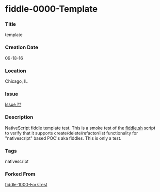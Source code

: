 fiddle-0000-Template
======

### Title

template


### Creation Date

09-18-16


### Location

Chicago, IL


### Issue

[Issue ??](https://github.com/bradyhouse/house/issues/??)


### Description

NativeScript fiddle template test.  This is a smoke test of the [fiddle.sh](../../scripts/fiddle.sh) script to verify that
it supports create/delete/refactor/list functionality for "nativescript" based POC's aka fiddles. This is only a test.


### Tags

nativescript


### Forked From

[fiddle-1000-ForkTest](../fiddle-0000-Template)
